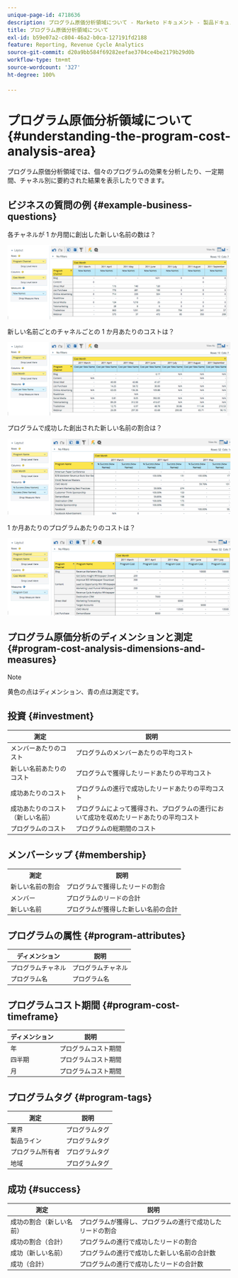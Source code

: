 ```yaml
---
unique-page-id: 4718636
description: プログラム原価分析領域について - Marketo ドキュメント - 製品ドキュメント
title: プログラム原価分析領域について
exl-id: b59e07a2-c804-46a2-b0ca-127191fd2188
feature: Reporting, Revenue Cycle Analytics
source-git-commit: d20a9bb584f69282eefae3704ce4be2179b29d0b
workflow-type: tm+mt
source-wordcount: '327'
ht-degree: 100%

---
```


# プログラム原価分析領域について {#understanding-the-program-cost-analysis-area}

プログラム原価分析領域では、個々のプログラムの効果を分析したり、一定期間、チャネル別に要約された結果を表示したりできます。

## ビジネスの質問の例 {#example-business-questions}

各チャネルが 1 か月間に創出した新しい名前の数は？

![](assets/image2015-5-6-14-3a13-3a47.png)

新しい名前ごとのチャネルごとの 1 か月あたりのコストは？

![](assets/image2015-5-6-14-3a16-3a28.png)

プログラムで成功した創出された新しい名前の割合は？

![](assets/image2015-5-6-14-3a31-3a15.png)

1 か月あたりのプログラムあたりのコストは？

![](assets/image2015-5-6-14-3a36-3a34.png)

## プログラム原価分析のディメンションと測定 {#program-cost-analysis-dimensions-and-measures}

>[!NOTE]
>
>黄色の点はディメンション、青の点は測定です。

## 投資 {#investment}

| 測定 | 説明 |
|---|---|
| メンバーあたりのコスト | プログラムのメンバーあたりの平均コスト |
| 新しい名前あたりのコスト | プログラムで獲得したリードあたりの平均コスト |
| 成功あたりのコスト | プログラムの進行で成功したリードあたりの平均コスト |
| 成功あたりのコスト（新しい名前） | プログラムによって獲得され、プログラムの進行において成功を収めたリードあたりの平均コスト |
| プログラムのコスト | プログラムの総期間のコスト |

## メンバーシップ {#membership}

<table> 
 <tbody> 
  <tr> 
   <th>測定</th> 
   <th>説明</th> 
  </tr> 
  <tr> 
   <td>新しい名前の割合</td> 
   <td>プログラムで獲得したリードの割合</td> 
  </tr> 
  <tr> 
   <td>メンバー</td> 
   <td>プログラムのリードの合計</td> 
  </tr> 
  <tr> 
   <td>新しい名前</td> 
   <td>プログラムが獲得した新しい名前の合計</td> 
  </tr> 
 </tbody> 
</table>

## プログラムの属性 {#program-attributes}

| ディメンション | 説明 |
|---|---|
| プログラムチャネル | プログラムチャネル |
| プログラム名 | プログラム名 |

## プログラムコスト期間 {#program-cost-timeframe}

| ディメンション | 説明 |
|---|---|
| 年 | プログラムコスト期間 |
| 四半期 | プログラムコスト期間 |
| 月 | プログラムコスト期間 |

## プログラムタグ {#program-tags}

| 測定 | 説明 |
|---|---|
| 業界 | プログラムタグ |
| 製品ライン | プログラムタグ |
| プログラム所有者 | プログラムタグ |
| 地域 | プログラムタグ |

## 成功 {#success}

| 測定 | 説明 |
|---|---|
| 成功の割合（新しい名前） | プログラムが獲得し、プログラムの進行で成功したリードの割合 |
| 成功の割合（合計） | プログラムの進行で成功したリードの割合 |
| 成功（新しい名前） | プログラムの進行で成功した新しい名前の合計数 |
| 成功（合計） | プログラムの進行で成功したリードの合計数 |
